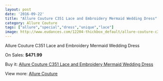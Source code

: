```yaml
---
layout: post
date: '2016-09-22'
title: "Allure Couture C351 Lace and Embroidery Mermaid Wedding Dress"
category: Allure Couture
tags: ["allure","special","dress","unique","lace"]
image: http://www.eudances.com/12204-thickbox_default/allure-couture-c351-lace-and-embroidery-mermaid-wedding-dress.jpg
---
```

Allure Couture C351 Lace and Embroidery Mermaid Wedding Dress

On Sales: **$471.99**
<a href="https://www.eudances.com/en/allure-couture/3804-allure-couture-c351-lace-and-embroidery-mermaid-wedding-dress.html"><amp-img layout="responsive" width="600" height="600" src="//www.eudances.com/12204-thickbox_default/allure-couture-c351-lace-and-embroidery-mermaid-wedding-dress.jpg" alt="Allure Couture C351 Lace and Embroidery Mermaid Wedding Dress 0" /></a>
<a href="https://www.eudances.com/en/allure-couture/3804-allure-couture-c351-lace-and-embroidery-mermaid-wedding-dress.html"><amp-img layout="responsive" width="600" height="600" src="//www.eudances.com/12205-thickbox_default/allure-couture-c351-lace-and-embroidery-mermaid-wedding-dress.jpg" alt="Allure Couture C351 Lace and Embroidery Mermaid Wedding Dress 1" /></a>
<a href="https://www.eudances.com/en/allure-couture/3804-allure-couture-c351-lace-and-embroidery-mermaid-wedding-dress.html"><amp-img layout="responsive" width="600" height="600" src="//www.eudances.com/12206-thickbox_default/allure-couture-c351-lace-and-embroidery-mermaid-wedding-dress.jpg" alt="Allure Couture C351 Lace and Embroidery Mermaid Wedding Dress 2" /></a>
<a href="https://www.eudances.com/en/allure-couture/3804-allure-couture-c351-lace-and-embroidery-mermaid-wedding-dress.html"><amp-img layout="responsive" width="600" height="600" src="//www.eudances.com/12207-thickbox_default/allure-couture-c351-lace-and-embroidery-mermaid-wedding-dress.jpg" alt="Allure Couture C351 Lace and Embroidery Mermaid Wedding Dress 3" /></a>

Buy it: [Allure Couture C351 Lace and Embroidery Mermaid Wedding Dress](https://www.eudances.com/en/allure-couture/3804-allure-couture-c351-lace-and-embroidery-mermaid-wedding-dress.html "Allure Couture C351 Lace and Embroidery Mermaid Wedding Dress")

View more: [Allure Couture](https://www.eudances.com/en/37-allure-couture "Allure Couture")